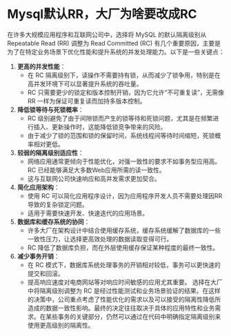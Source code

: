 # Mysql默认RR，大厂为啥要改成RC
<font style="color:rgba(0, 0, 0, 0.82);">在许多大规模应用程序和互联网公司中，选择将 MySQL 的默认隔离级别从 Repeatable Read (RR) 调整为 Read Committed (RC) 有几个重要原因，主要是为了在特定业务场景下优化性能和提升系统的并发处理能力。以下是一些关键点：</font>
1. **<font style="color:rgba(0, 0, 0, 0.82);">更高的并发性能</font>**<font style="color:rgba(0, 0, 0, 0.82);">：</font>
    - <font style="color:rgba(0, 0, 0, 0.82);">在 RC 隔离级别下，读操作不需要持有锁，从而减少了锁争用，特别是在高并发环境下可以显著提升系统的吞吐量。</font>
    - <font style="color:rgba(0, 0, 0, 0.82);">RC 只需要更少的锁定和版本控制开销，因为它允许“不可重复读”，无需像 RR 一样为保证可重复读而加持多版本控制。</font>
2. **<font style="color:rgba(0, 0, 0, 0.82);">降低锁等待与死锁概率</font>**<font style="color:rgba(0, 0, 0, 0.82);">：</font>
    - <font style="color:rgba(0, 0, 0, 0.82);">RC 级别避免了由于间隙锁而产生的锁等待和死锁问题，尤其是在频繁进行插入、更新操作时，这能降低锁竞争带来的风险。</font>
    - <font style="color:rgba(0, 0, 0, 0.82);">由于减少了锁的范围和锁的保留时间，系统线程间等待时间缩短，死锁概率相对更低。</font>
3. **<font style="color:rgba(0, 0, 0, 0.82);">较弱的隔离级别适应性</font>**<font style="color:rgba(0, 0, 0, 0.82);">：</font>
    - <font style="color:rgba(0, 0, 0, 0.82);">网络应用通常更倾向于性能优化，对强一致性的要求不如事务型应用高。RC 已经能够满足大多数Web应用所需的读一致性。</font>
    - <font style="color:rgba(0, 0, 0, 0.82);">这与互联网公司快速响应和高并发需求更加契合。</font>
4. **<font style="color:rgba(0, 0, 0, 0.82);">简化应用架构</font>**<font style="color:rgba(0, 0, 0, 0.82);">：</font>
    - <font style="color:rgba(0, 0, 0, 0.82);">使用 RC 可以简化应用程序设计，因为应用程序开发人员不需要处理因RR导致的复杂锁定问题。</font>
    - <font style="color:rgba(0, 0, 0, 0.82);">适用于需要快速开发、快速迭代的应用场景。</font>
5. **<font style="color:rgba(0, 0, 0, 0.82);">数据库和缓存系统的协同</font>**<font style="color:rgba(0, 0, 0, 0.82);">：</font>
    - <font style="color:rgba(0, 0, 0, 0.82);">许多大厂在架构设计中结合使用缓存系统，缓存系统缓解了数据库的一些一致性压力，让选择更高效处理的数据读取变得可行。</font>
    - <font style="color:rgba(0, 0, 0, 0.82);">RC 降低了数据库负担，而在外层使用缓存保证某种程度的最终一致性。</font>
6. **<font style="color:rgba(0, 0, 0, 0.82);">减少事务开销</font>**<font style="color:rgba(0, 0, 0, 0.82);">：</font>
    - <font style="color:rgba(0, 0, 0, 0.82);">在 RC 模式下，数据库系统处理事务的开销相对较低，事务可以更快速的提交和回滚。</font>
    - <font style="color:rgba(0, 0, 0, 0.82);">提高响应速度对电商网站等对响应时间敏感的应用尤其重要。</font>
<font style="color:rgba(0, 0, 0, 0.82);">选择在大厂中将隔离级别调整为 RC 是经过性能测试和业务场景验证的结果。在这样的决策中，公司重点考虑了性能优化的需求以及可以接受的隔离性降低所造成的数据一致性影响。最终的决定往往取决于具体的应用特性和业务需求。在某些事务的关键部分，仍然可以通过在代码中明确指定隔离级别来使用更高级别的隔离性。</font>
